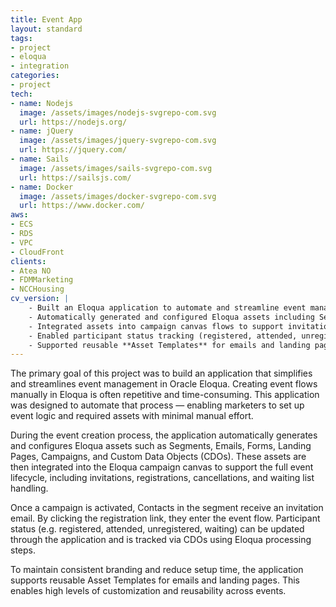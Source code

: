 ```yaml
---
title: Event App
layout: standard
tags:
- project
- eloqua
- integration
categories:
- project
tech:
- name: Nodejs
  image: /assets/images/nodejs-svgrepo-com.svg
  url: https://nodejs.org/
- name: jQuery
  image: /assets/images/jquery-svgrepo-com.svg
  url: https://jquery.com/
- name: Sails
  image: /assets/images/sails-svgrepo-com.svg
  url: https://sailsjs.com/
- name: Docker
  image: /assets/images/docker-svgrepo-com.svg
  url: https://www.docker.com/
aws:
- ECS
- RDS
- VPC
- CloudFront
clients:
- Atea NO
- FDMMarketing
- NCCHousing
cv_version: |
    - Built an Eloqua application to automate and streamline event management, reducing manual setup for marketers
    - Automatically generated and configured Eloqua assets including Segments, Emails, Forms, Landing Pages, Campaigns, and CDOs
    - Integrated assets into campaign canvas flows to support invitations, registrations, cancellations, and waiting list handling
    - Enabled participant status tracking (registered, attended, unregistered, waiting) via Eloqua processing steps and CDO updates
    - Supported reusable **Asset Templates** for emails and landing pages to ensure brand consistency and reduce setup time
---
```


The primary goal of this project was to build an application that simplifies and streamlines event management in Oracle Eloqua. Creating event flows manually in Eloqua is often repetitive and time-consuming. This application was designed to automate that process — enabling marketers to set up event logic and required assets with minimal manual effort.

During the event creation process, the application automatically generates and configures Eloqua assets such as Segments, Emails, Forms, Landing Pages, Campaigns, and Custom Data Objects (CDOs). These assets are then integrated into the Eloqua campaign canvas to support the full event lifecycle, including invitations, registrations, cancellations, and waiting list handling.

Once a campaign is activated, Contacts in the segment receive an invitation email. By clicking the registration link, they enter the event flow. Participant status (e.g. registered, attended, unregistered, waiting) can be updated through the application and is tracked via CDOs using Eloqua processing steps.

To maintain consistent branding and reduce setup time, the application supports reusable Asset Templates for emails and landing pages. This enables high levels of customization and reusability across events.

